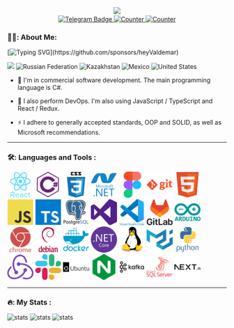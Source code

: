 <div id="header" align="center">
  <img src="https://user-images.githubusercontent.com/10498744/210012254-234538ff-d198-48aa-8964-37e6fd45d227.gif" />
  <div id="badges">
  <a href="https://t.me/bvdcode">
    <img src="https://img.shields.io/badge/Telegram-blue?logo=telegram&logoColor=white&style=for-the-badge" alt="Telegram Badge" height=20px />
  </a>
  <a href="https://github.com/bvdcode">
    <img src="https://komarev.com/ghpvc/?username=bvdcode&style=flat-square&color=green" alt="Counter" height=20px />
  </a>
  <a href="https://gitlab.com/bvdcode">
    <img src="https://img.shields.io/static/v1?label=GitLab&message=bvdcode&color=orange&style=for-the-badge" alt="Counter" height=20px />
  </a>
</div>
</div>

### 👨‍💻: About Me:
[![Typing SVG](https://readme-typing-svg.demolab.com?font=Fira+Code&duration=5000&pause=1000&color=9046FF&width=435&lines=I+am+a+Senior+Full+Stack+Engineer.)](https://github.com/sponsors/heyValdemar)

<img src="https://media.giphy.com/media/WUlplcMpOCEmTGBtBW/giphy.gif" width="30"> ![Russian Federation](https://raw.githubusercontent.com/stevenrskelton/flag-icon/master/png/16/country-4x3/ru.png "Russian Federation") ![Kazakhstan](https://raw.githubusercontent.com/stevenrskelton/flag-icon/master/png/16/country-4x3/kz.png "kazakhstan") ![Mexico](https://raw.githubusercontent.com/stevenrskelton/flag-icon/master/png/16/country-4x3/mx.png "Mexico") ![United States](https://raw.githubusercontent.com/stevenrskelton/flag-icon/master/png/16/country-4x3/us.png "United States")

- :telescope: I'm in commercial software development. The main programming language is C#.

- :seedling: I also perform DevOps. I'm also using JavaScript / TypeScript and React / Redux.

- :zap: I adhere to generally accepted standards, OOP and SOLID, as well as Microsoft recommendations.

---

### 🛠️: Languages and Tools :

<div>
  <img src="https://raw.githubusercontent.com/devicons/devicon/master/icons/react/react-original-wordmark.svg" title="React" alt="React" width="60" height="60" />
  <img src="https://raw.githubusercontent.com/devicons/devicon/master/icons/csharp/csharp-line.svg" title="csharp" alt="csharp" width="60" height="60" />
  <img src="https://raw.githubusercontent.com/devicons/devicon/master/icons/css3/css3-original-wordmark.svg" title="css3" alt="css3" width="60" height="60" />
  <img src="https://raw.githubusercontent.com/devicons/devicon/master/icons/dot-net/dot-net-plain-wordmark.svg" title="dot-net" alt="dot-net" width="60" height="60" />
  <img src="https://raw.githubusercontent.com/devicons/devicon/master/icons/figma/figma-original.svg" title="figma" alt="figma" width="60" height="60" />
  <img src="https://raw.githubusercontent.com/devicons/devicon/master/icons/git/git-plain-wordmark.svg" title="git" alt="git " width="60" height="60" />
  <img src="https://raw.githubusercontent.com/devicons/devicon/master/icons/html5/html5-original.svg" title="HTML5" alt="HTML" width="60" height="60" />
  <img src="https://raw.githubusercontent.com/devicons/devicon/master/icons/javascript/javascript-original.svg" title="JavaScript" alt="JavaScript" width="60" height="60" />
  <img src="https://raw.githubusercontent.com/devicons/devicon/master/icons/typescript/typescript-original.svg" title="TypeScript" alt="TypeScript" width="60" height="60" />  
  <img src="https://raw.githubusercontent.com/devicons/devicon/master/icons/postgresql/postgresql-original-wordmark.svg" title="postgresql" alt="postgresql" width="60" height="60" />
  <img src="https://raw.githubusercontent.com/devicons/devicon/master/icons/visualstudio/visualstudio-plain.svg" title="visualstudio"  alt="visualstudio" width="60" height="60" />
  <img src="https://raw.githubusercontent.com/devicons/devicon/master/icons/vscode/vscode-original-wordmark.svg" title="vscode" alt="vscode" width="60" height="60" />
  <img src="https://raw.githubusercontent.com/devicons/devicon/master/icons/gitlab/gitlab-original-wordmark.svg" title="gitlab" alt="gitlab" width="60" height="60" />
  <img src="https://raw.githubusercontent.com/devicons/devicon/master/icons/arduino/arduino-original-wordmark.svg" title="arduino" alt="arduino" width="60" height="60" />
  <img src="https://raw.githubusercontent.com/devicons/devicon/master/icons/chrome/chrome-plain-wordmark.svg" title="chrome" alt="chrome" width="60" height="60" />
  <img src="https://raw.githubusercontent.com/devicons/devicon/master/icons/debian/debian-plain-wordmark.svg" title="debian" alt="debian" width="60" height="60" />
  <img src="https://raw.githubusercontent.com/devicons/devicon/master/icons/docker/docker-plain-wordmark.svg" title="docker" alt="docker" width="60" height="60" />
  <img src="https://raw.githubusercontent.com/devicons/devicon/master/icons/dotnetcore/dotnetcore-original.svg" title="dotnetcore" alt="dotnetcore" width="60" height="60" />
  <img src="https://raw.githubusercontent.com/devicons/devicon/master/icons/linux/linux-original.svg" title="linux" alt="linux" width="60" height="60" />
  <img src="https://raw.githubusercontent.com/devicons/devicon/master/icons/materialui/materialui-original.svg" title="materialui" alt="materialui" width="60" height="60" />
  <img src="https://raw.githubusercontent.com/devicons/devicon/master/icons/python/python-original-wordmark.svg" title="python" alt="python" width="60" height="60" />
  <img src="https://raw.githubusercontent.com/devicons/devicon/master/icons/redux/redux-original.svg" title="redux" alt="redux" width="60" height="60" />
  <img src="https://raw.githubusercontent.com/devicons/devicon/master/icons/slack/slack-original.svg" title="slack" alt="slack" width="60" height="60" />
  <img src="https://raw.githubusercontent.com/devicons/devicon/master/icons/ubuntu/ubuntu-plain-wordmark.svg" title="ubuntu" alt="ubuntu" width="60" height="60" />
  <img src="https://raw.githubusercontent.com/devicons/devicon/master/icons/nginx/nginx-original.svg" title="nginx" alt="nginx" width="60" height="60" />
  
  <img src="https://raw.githubusercontent.com/devicons/devicon/master/icons/apachekafka/apachekafka-original-wordmark.svg" title="kafka" alt="kafka" width="60" height="60" />
  <img src="https://raw.githubusercontent.com/devicons/devicon/master/icons/microsoftsqlserver/microsoftsqlserver-plain-wordmark.svg" title="microsoftsqlserver" alt="microsoftsqlserver" width="60" height="60" />
  <img src="https://raw.githubusercontent.com/devicons/devicon/master/icons/nextjs/nextjs-original-wordmark.svg" title="nextjs" alt="nextjs" width="60" height="60" />
  
</div>

---

### 🔥: My Stats :
<div>
<img src="https://github-readme-stats-alirezanet.vercel.app/api?username=bvdcode&show_icons=true&theme=tokyonight" title="stats" alt="stats" width="400px" height="300px" />
<img src="http://github-readme-streak-stats.herokuapp.com?user=bvdcode&theme=dark&background=000000" title="stats" alt="stats" width="400px" height="300px" />
<img src="https://github-readme-stats.vercel.app/api/top-langs/?username=bvdcode&theme=dark&background=000000" title="stats" alt="stats" width="800px" height="300px" />
</div>
